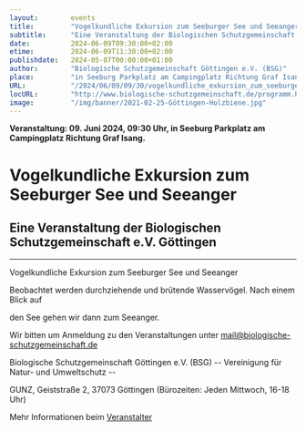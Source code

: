 ```yaml
---
layout:        events
title:         "Vogelkundliche Exkursion zum Seeburger See und Seeanger"
subtitle:      "Eine Veranstaltung der Biologischen Schutzgemeinschaft e.V. Göttingen"
date:          2024-06-09T09:30:00+02:00
etime:         2024-06-09T11:30:00+02:00
publishdate:   2024-05-07T00:00:00+01:00
author:        "Biologische Schutzgemeinschaft Göttingen e.V. (BSG)"
place:         "in Seeburg Parkplatz am Campingplatz Richtung Graf Isang."
URL:           "/2024/06/09/09/30/vogelkundliche_exkursion_zum_seeburger_see_und_seeanger"
locURL:        "http://www.biologische-schutzgemeinschaft.de/programm.html"
image:         "/img/banner/2021-02-25-Göttingen-Holzbiene.jpg"
---
```


**Veranstaltung: 09. Juni 2024, 09:30 Uhr, in Seeburg Parkplatz am Campingplatz Richtung Graf Isang.**

Vogelkundliche Exkursion zum Seeburger See und Seeanger
===========

Eine Veranstaltung der Biologischen Schutzgemeinschaft e.V. Göttingen
-----------

-------------

Vogelkundliche Exkursion zum Seeburger See und Seeanger

Beobachtet werden durchziehende und brütende Wasservögel. Nach einem Blick auf

den See gehen wir dann zum Seeanger.


Wir bitten um Anmeldung zu den Veranstaltungen unter mail@biologische-schutzgemeinschaft.de

Biologische Schutzgemeinschaft Göttingen e.V. (BSG)
-- Vereinigung für Natur- und Umweltschutz --

GUNZ, Geiststraße 2, 37073 Göttingen (Bürozeiten: Jeden Mittwoch, 16-18 Uhr)


Mehr Informationen beim [Veranstalter](http://www.biologische-schutzgemeinschaft.de/programm.html)
